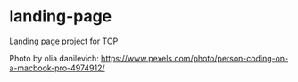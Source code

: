 # landing-page
Landing page project for TOP

Photo by olia danilevich: https://www.pexels.com/photo/person-coding-on-a-macbook-pro-4974912/